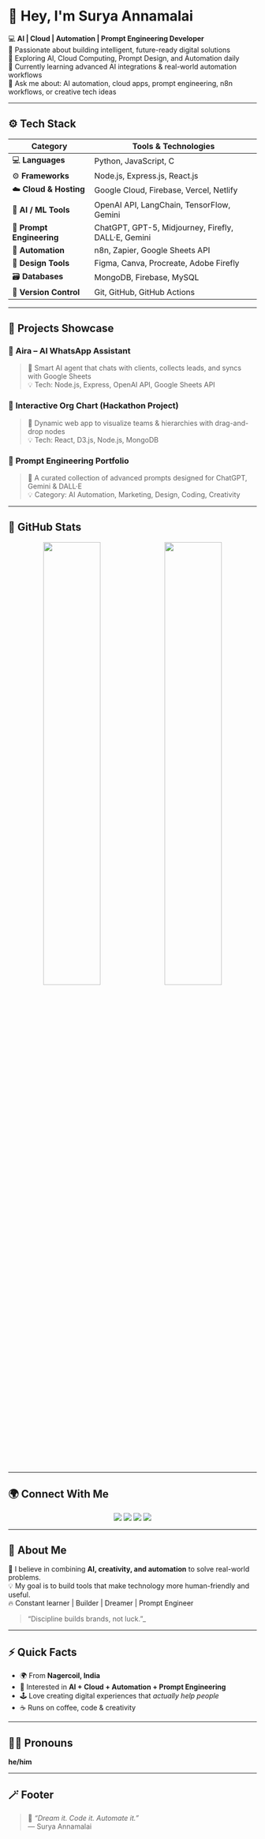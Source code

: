 # 👋 Hey, I'm Surya Annamalai  

💻 **AI | Cloud | Automation | Prompt Engineering Developer**  
🚀 Passionate about building intelligent, future-ready digital solutions  
🧠 Exploring AI, Cloud Computing, Prompt Design, and Automation daily  
🌱 Currently learning advanced AI integrations & real-world automation workflows  
💬 Ask me about: AI automation, cloud apps, prompt engineering, n8n workflows, or creative tech ideas  

---

## ⚙️ Tech Stack  

| Category | Tools & Technologies |
|-----------|----------------------|
| 💻 **Languages** | Python, JavaScript, C |
| ⚙️ **Frameworks** | Node.js, Express.js, React.js |
| ☁️ **Cloud & Hosting** | Google Cloud, Firebase, Vercel, Netlify |
| 🧠 **AI / ML Tools** | OpenAI API, LangChain, TensorFlow, Gemini |
| 🧩 **Prompt Engineering** | ChatGPT, GPT-5, Midjourney, Firefly, DALL·E, Gemini |
| 🔧 **Automation** | n8n, Zapier, Google Sheets API |
| 🎨 **Design Tools** | Figma, Canva, Procreate, Adobe Firefly |
| 🗃️ **Databases** | MongoDB, Firebase, MySQL |
| 🧰 **Version Control** | Git, GitHub, GitHub Actions |

---

## 🚀 Projects Showcase  

### 🔹 **Aira – AI WhatsApp Assistant**
> 🤖 Smart AI agent that chats with clients, collects leads, and syncs with Google Sheets  
> 💡 Tech: Node.js, Express, OpenAI API, Google Sheets API  

### 🔹 **Interactive Org Chart (Hackathon Project)**
> 🧭 Dynamic web app to visualize teams & hierarchies with drag-and-drop nodes  
> 💡 Tech: React, D3.js, Node.js, MongoDB  

### 🔹 **Prompt Engineering Portfolio**
> 🎯 A curated collection of advanced prompts designed for ChatGPT, Gemini & DALL·E  
> 💡 Category: AI Automation, Marketing, Design, Coding, Creativity  

---

## 🌟 GitHub Stats  

<p align="center">
  <img src="https://github-readme-stats.vercel.app/api?username=suryaannamalai-ai&show_icons=true&theme=tokyonight" width="48%" />
  <img src="https://github-readme-streak-stats.herokuapp.com/?user=suryaannamalai-ai&theme=tokyonight" width="48%" />
</p>

---

## 🌍 Connect With Me  

<p align="center">
  <a href="https://linkedin.com/in/suryaannamalai"><img src="https://img.shields.io/badge/LinkedIn-0077B5?style=for-the-badge&logo=linkedin&logoColor=white"/></a>
  <a href="https://instagram.com/surya.ai"><img src="https://img.shields.io/badge/Instagram-E4405F?style=for-the-badge&logo=instagram&logoColor=white"/></a>
  <a href="https://twitter.com/surya_codes"><img src="https://img.shields.io/badge/Twitter-1DA1F2?style=for-the-badge&logo=twitter&logoColor=white"/></a>
  <a href="https://www.youtube.com/@suryatech"><img src="https://img.shields.io/badge/YouTube-FF0000?style=for-the-badge&logo=youtube&logoColor=white"/></a>
</p>

---

## 🧭 About Me  

🎯 I believe in combining **AI, creativity, and automation** to solve real-world problems.  
💡 My goal is to build tools that make technology more human-friendly and useful.  
🔥 Constant learner | Builder | Dreamer | Prompt Engineer  

> “Discipline builds brands, not luck.”_  

---

## ⚡ Quick Facts  
- 🌍 From **Nagercoil, India**  
- 🧠 Interested in **AI + Cloud + Automation + Prompt Engineering**  
- 🕹️ Love creating digital experiences that *actually help people*  
- ☕ Runs on coffee, code & creativity  

---

## 🧑‍💻 Pronouns  
**he/him**

---

## 🪄 Footer  
> 💬 *“Dream it. Code it. Automate it.”*  
> — Surya Annamalai
